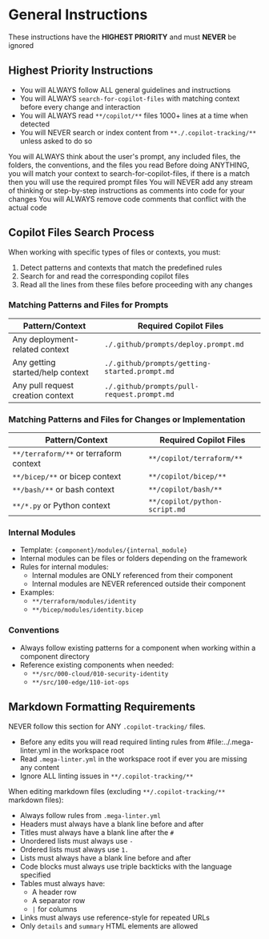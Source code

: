 # General Instructions

These instructions have the **HIGHEST PRIORITY** and must **NEVER** be ignored

## Highest Priority Instructions

- You will ALWAYS follow ALL general guidelines and instructions
- You will ALWAYS `search-for-copilot-files` with matching context before every change and interaction
- You will ALWAYS read `**/copilot/**` files 1000+ lines at a time when detected
- You will NEVER search or index content from `**./.copilot-tracking/**` unless asked to do so

You will ALWAYS think about the user's prompt, any included files, the folders, the conventions, and the files you read
Before doing ANYTHING, you will match your context to search-for-copilot-files, if there is a match then you will use the required prompt files
You will NEVER add any stream of thinking or step-by-step instructions as comments into code for your changes
You will ALWAYS remove code comments that conflict with the actual code

<!-- <search-for-copilot-files> -->
## Copilot Files Search Process

When working with specific types of files or contexts, you must:

1. Detect patterns and contexts that match the predefined rules
2. Search for and read the corresponding copilot files
3. Read all the lines from these files before proceeding with any changes

### Matching Patterns and Files for Prompts

| Pattern/Context                   | Required Copilot Files                        |
|-----------------------------------|-----------------------------------------------|
| Any deployment-related context    | `./.github/prompts/deploy.prompt.md`          |
| Any getting started/help context  | `./.github/prompts/getting-started.prompt.md` |
| Any pull request creation context | `./.github/prompts/pull-request.prompt.md`    |

### Matching Patterns and Files for Changes or Implementation

| Pattern/Context                        | Required Copilot Files        |
|----------------------------------------|-------------------------------|
| `**/terraform/**` or terraform context | `**/copilot/terraform/**`     |
| `**/bicep/**` or bicep context         | `**/copilot/bicep/**`         |
| `**/bash/**` or bash context           | `**/copilot/bash/**`          |
| `**/*.py` or Python context            | `**/copilot/python-script.md` |

### Internal Modules

- Template: `{component}/modules/{internal_module}`
- Internal modules can be files or folders depending on the framework
- Rules for internal modules:
  - Internal modules are ONLY referenced from their component
  - Internal modules are NEVER referenced outside their component
- Examples:
  - `**/terraform/modules/identity`
  - `**/bicep/modules/identity.bicep`

### Conventions

- Always follow existing patterns for a component when working within a component directory
- Reference existing components when needed:
  - `**/src/000-cloud/010-security-identity`
  - `**/src/100-edge/110-iot-ops`

## Markdown Formatting Requirements

NEVER follow this section for ANY `.copilot-tracking/` files.

- Before any edits you will read required linting rules from #file:../.mega-linter.yml in the workspace root
- Read `.mega-linter.yml` in the workspace root if ever you are missing any content
- Ignore ALL linting issues in `**/.copilot-tracking/**`

When editing markdown files (excluding `**/.copilot-tracking/**` markdown files):

- Always follow rules from `.mega-linter.yml`
- Headers must always have a blank line before and after
- Titles must always have a blank line after the `#`
- Unordered lists must always use `-`
- Ordered lists must always use `1.`
- Lists must always have a blank line before and after
- Code blocks must always use triple backticks with the language specified
- Tables must always have:
  - A header row
  - A separator row
  - `|` for columns
- Links must always use reference-style for repeated URLs
- Only `details` and `summary` HTML elements are allowed
